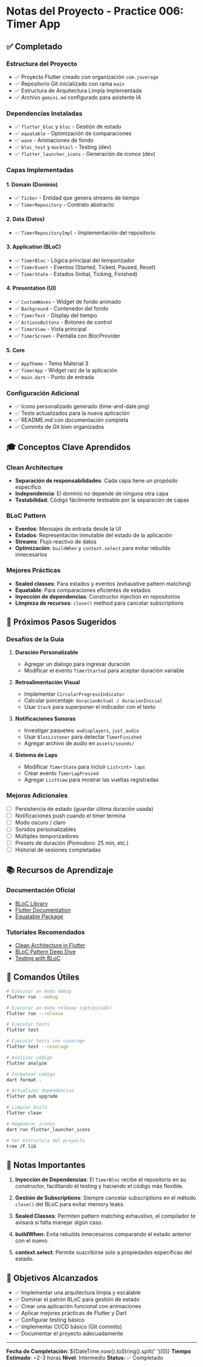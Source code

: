# Notas del Proyecto - Practice 006: Timer App

## ✅ Completado

### Estructura del Proyecto
- ✅ Proyecto Flutter creado con organización `com.javerage`
- ✅ Repositorio Git inicializado con rama `main`
- ✅ Estructura de Arquitectura Limpia implementada
- ✅ Archivo `gemini.md` configurado para asistente IA

### Dependencias Instaladas
- ✅ `flutter_bloc` y `bloc` - Gestión de estado
- ✅ `equatable` - Optimización de comparaciones
- ✅ `wave` - Animaciones de fondo
- ✅ `bloc_test` y `mocktail` - Testing (dev)
- ✅ `flutter_launcher_icons` - Generación de iconos (dev)

### Capas Implementadas

#### 1. Domain (Dominio)
- ✅ `Ticker` - Entidad que genera streams de tiempo
- ✅ `TimerRepository` - Contrato abstracto

#### 2. Data (Datos)
- ✅ `TimerRepositoryImpl` - Implementación del repositorio

#### 3. Application (BLoC)
- ✅ `TimerBloc` - Lógica principal del temporizador
- ✅ `TimerEvent` - Eventos (Started, Ticked, Paused, Reset)
- ✅ `TimerState` - Estados (Initial, Ticking, Finished)

#### 4. Presentation (UI)
- ✅ `CustomWaves` - Widget de fondo animado
- ✅ `Background` - Contenedor del fondo
- ✅ `TimerText` - Display del tiempo
- ✅ `ActionsButtons` - Botones de control
- ✅ `TimerView` - Vista principal
- ✅ `TimerScreen` - Pantalla con BlocProvider

#### 5. Core
- ✅ `AppTheme` - Tema Material 3
- ✅ `TimerApp` - Widget raíz de la aplicación
- ✅ `main.dart` - Punto de entrada

### Configuración Adicional
- ✅ Icono personalizado generado (time-and-date.png)
- ✅ Tests actualizados para la nueva aplicación
- ✅ README.md con documentación completa
- ✅ Commits de Git bien organizados

## 🎓 Conceptos Clave Aprendidos

### Clean Architecture
- **Separación de responsabilidades**: Cada capa tiene un propósito específico
- **Independencia**: El dominio no depende de ninguna otra capa
- **Testabilidad**: Código fácilmente testeable por la separación de capas

### BLoC Pattern
- **Eventos**: Mensajes de entrada desde la UI
- **Estados**: Representación inmutable del estado de la aplicación
- **Streams**: Flujo reactivo de datos
- **Optimización**: `buildWhen` y `context.select` para evitar rebuilds innecesarios

### Mejores Prácticas
- **Sealed classes**: Para estados y eventos (exhaustive pattern matching)
- **Equatable**: Para comparaciones eficientes de estados
- **Inyección de dependencias**: Constructor injection en repositorios
- **Limpieza de recursos**: `close()` method para cancelar subscriptions

## 🚀 Próximos Pasos Sugeridos

### Desafíos de la Guía
1. **Duración Personalizable**
   - Agregar un dialogo para ingresar duración
   - Modificar el evento `TimerStarted` para aceptar duración variable
   
2. **Retroalimentación Visual**
   - Implementar `CircularProgressIndicator`
   - Calcular porcentaje: `duracionActual / duracionInicial`
   - Usar `Stack` para superponer el indicador con el texto

3. **Notificaciones Sonoras**
   - Investigar paquetes: `audioplayers`, `just_audio`
   - Usar `BlocListener` para detectar `TimerFinished`
   - Agregar archivo de audio en `assets/sounds/`

4. **Sistema de Laps**
   - Modificar `TimerState` para incluir `List<int> laps`
   - Crear evento `TimerLapPressed`
   - Agregar `ListView` para mostrar las vueltas registradas

### Mejoras Adicionales
- [ ] Persistencia de estado (guardar última duración usada)
- [ ] Notificaciones push cuando el timer termina
- [ ] Modo oscuro / claro
- [ ] Sonidos personalizables
- [ ] Múltiples temporizadores
- [ ] Presets de duración (Pomodoro: 25 min, etc.)
- [ ] Historial de sesiones completadas

## 📚 Recursos de Aprendizaje

### Documentación Oficial
- [BLoC Library](https://bloclibrary.dev/)
- [Flutter Documentation](https://docs.flutter.dev/)
- [Equatable Package](https://pub.dev/packages/equatable)

### Tutoriales Recomendados
- [Clean Architecture in Flutter](https://resocoder.com/flutter-clean-architecture-tdd/)
- [BLoC Pattern Deep Dive](https://www.youtube.com/c/ResoCoder)
- [Testing with BLoC](https://bloclibrary.dev/#/testing)

## 🔧 Comandos Útiles

```bash
# Ejecutar en modo debug
flutter run --debug

# Ejecutar en modo release (optimizado)
flutter run --release

# Ejecutar tests
flutter test

# Ejecutar tests con coverage
flutter test --coverage

# Analizar código
flutter analyze

# Formatear código
dart format .

# Actualizar dependencias
flutter pub upgrade

# Limpiar build
flutter clean

# Regenerar iconos
dart run flutter_launcher_icons

# Ver estructura del proyecto
tree /F lib
```

## 📝 Notas Importantes

1. **Inyección de Dependencias**: El `TimerBloc` recibe el repositorio en su constructor, facilitando el testing y haciendo el código más flexible.

2. **Gestión de Subscriptions**: Siempre cancelar subscriptions en el método `close()` del BLoC para evitar memory leaks.

3. **Sealed Classes**: Permiten pattern matching exhaustivo, el compilador te avisará si falta manejar algún caso.

4. **buildWhen**: Evita rebuilds innecesarios comparando el estado anterior con el nuevo.

5. **context.select**: Permite suscribirse solo a propiedades específicas del estado.

## 🎯 Objetivos Alcanzados

- ✅ Implementar una arquitectura limpia y escalable
- ✅ Dominar el patrón BLoC para gestión de estado
- ✅ Crear una aplicación funcional con animaciones
- ✅ Aplicar mejores prácticas de Flutter y Dart
- ✅ Configurar testing básico
- ✅ Implementar CI/CD básico (Git commits)
- ✅ Documentar el proyecto adecuadamente

---

**Fecha de Completación**: ${DateTime.now().toString().split(' ')[0]}
**Tiempo Estimado**: ~2-3 horas
**Nivel**: Intermedio
**Status**: ✅ Completado
